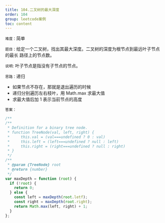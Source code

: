 ```yaml
---
title: 104.二叉树的最大深度
order: 104
group: leetcode案例
toc: content
---
```


`难度：`简单

`题目：`给定一个二叉树，找出其最大深度。二叉树的深度为根节点到最远叶子节点的最长
路径上的节点数。

`说明`: 叶子节点是指没有子节点的节点。

`思路：`递归

- 如果节点不存在，那就是退出遍历的时候
- 递归分别遍历左右枝叶，用 Math.max 求最大值
- 求最大值后加 1 表示当前节点的高度

`答案：`

```js
/**
/**
 * Definition for a binary tree node.
 * function TreeNode(val, left, right) {
 *     this.val = (val===undefined ? 0 : val)
 *     this.left = (left===undefined ? null : left)
 *     this.right = (right===undefined ? null : right)
 * }
 */
/**
 * @param {TreeNode} root
 * @return {number}
 */
var maxDepth = function (root) {
  if (!root) {
    return 0;
  } else {
    const left = maxDepth(root.letf);
    const right = maxDepth(root.right);
    return Math.max(left, right) + 1;
  }
};
```

